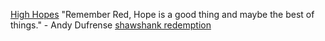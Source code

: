 [High Hopes](https://youtu.be/7jMlFXouPk8)
"Remember Red, Hope is a good thing and maybe the best of things." - Andy Dufrense
[shawshank redemption](https://www.youtube.com/watch?v=DAYXlC59yWs)
